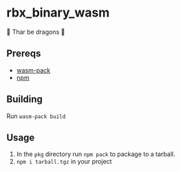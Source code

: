 # rbx_binary_wasm

🐉 Thar be dragons 🐉

## Prereqs
- [wasm-pack](https://rustwasm.github.io/wasm-pack/installer/)
- [npm](https://docs.npmjs.com/getting-started)

## Building
Run `wasm-pack build`

## Usage
1. In the `pkg` directory run `npm pack` to package to a tarball. 
2. `npm i tarball.tgz` in your project
